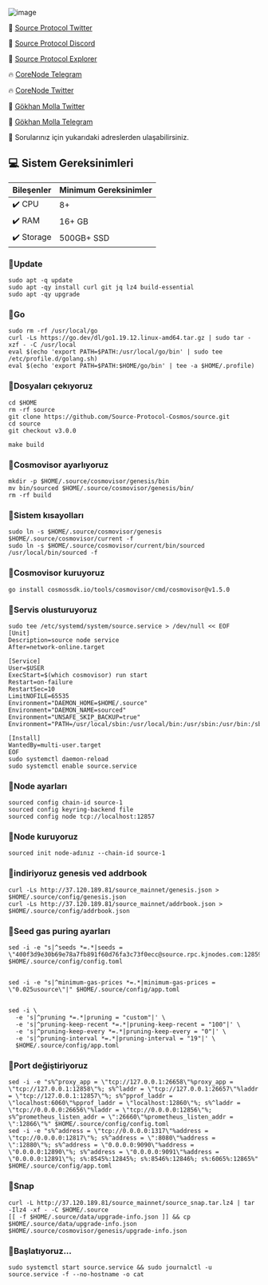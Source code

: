 ![image](https://github.com/molla202/Source-sourcetest-1/assets/91562185/873a99e6-aff2-4da5-a02a-16f9513b6b6c)

🌟 [Source Protocol Twitter](https://twitter.com/SourceProtocol_)

🌟 [Source Protocol Discord](https://discord.gg/MuPN6kJbCK)

🌟 [Source Protocol Explorer](https://mainnet.itrocket.net/source/staking/sourcevaloper12xtalgwjakzdz4q8s05zkm0a3nkr5wlua77q2k)

🔥 [CoreNode Telegram](https://t.me/corenode)

🔥 [CoreNode Twitter](https://twitter.com/corenodehq)

💬 [Gökhan Molla Twitter](https://twitter.com/gokhan_molla)

💬 [Gökhan Molla Telegram](https://t.me/gokhan_molla)

💬 Sorularınız için yukarıdaki adreslerden ulaşabilirsiniz.


 ## 💻 Sistem Gereksinimleri
| Bileşenler | Minimum Gereksinimler | 
| ------------ | ------------ |
| ✔️ CPU |	8+ |
| ✔️ RAM	| 16+ GB |
| ✔️ Storage	| 500GB+ SSD |


### 🚧Update
```
sudo apt -q update
sudo apt -qy install curl git jq lz4 build-essential
sudo apt -qy upgrade
```
### 🚧Go
```
sudo rm -rf /usr/local/go
curl -Ls https://go.dev/dl/go1.19.12.linux-amd64.tar.gz | sudo tar -xzf - -C /usr/local
eval $(echo 'export PATH=$PATH:/usr/local/go/bin' | sudo tee /etc/profile.d/golang.sh)
eval $(echo 'export PATH=$PATH:$HOME/go/bin' | tee -a $HOME/.profile)
```

### 🚧Dosyaları çekıyoruz
```
cd $HOME
rm -rf source
git clone https://github.com/Source-Protocol-Cosmos/source.git
cd source
git checkout v3.0.0
```
```
make build
```
### 🚧Cosmovisor ayarlıyoruz
```
mkdir -p $HOME/.source/cosmovisor/genesis/bin
mv bin/sourced $HOME/.source/cosmovisor/genesis/bin/
rm -rf build
```
### 🚧Sistem kısayolları
```
sudo ln -s $HOME/.source/cosmovisor/genesis $HOME/.source/cosmovisor/current -f
sudo ln -s $HOME/.source/cosmovisor/current/bin/sourced /usr/local/bin/sourced -f
```

### 🚧Cosmovisor kuruyoruz
```
go install cosmossdk.io/tools/cosmovisor/cmd/cosmovisor@v1.5.0
```
### 🚧Servis olusturuyoruz
```
sudo tee /etc/systemd/system/source.service > /dev/null << EOF
[Unit]
Description=source node service
After=network-online.target

[Service]
User=$USER
ExecStart=$(which cosmovisor) run start
Restart=on-failure
RestartSec=10
LimitNOFILE=65535
Environment="DAEMON_HOME=$HOME/.source"
Environment="DAEMON_NAME=sourced"
Environment="UNSAFE_SKIP_BACKUP=true"
Environment="PATH=/usr/local/sbin:/usr/local/bin:/usr/sbin:/usr/bin:/sbin:/bin:/usr/games:/usr/local/games:/snap/bin:$HOME/.source/cosmovisor/current/bin"

[Install]
WantedBy=multi-user.target
EOF
sudo systemctl daemon-reload
sudo systemctl enable source.service
```

### 🚧Node ayarları
```
sourced config chain-id source-1
sourced config keyring-backend file
sourced config node tcp://localhost:12857
```
### 🚧Node kuruyoruz
```
sourced init node-adınız --chain-id source-1
```
### 🚧indiriyoruz genesis ved addrbook
```
curl -Ls http://37.120.189.81/source_mainnet/genesis.json > $HOME/.source/config/genesis.json
curl -Ls http://37.120.189.81/source_mainnet/addrbook.json > $HOME/.source/config/addrbook.json
```
### 🚧Seed gas puring ayarları
```
sed -i -e "s|^seeds *=.*|seeds = \"400f3d9e30b69e78a7fb891f60d76fa3c73f0ecc@source.rpc.kjnodes.com:12859\"|" $HOME/.source/config/config.toml


sed -i -e "s|^minimum-gas-prices *=.*|minimum-gas-prices = \"0.025usource\"|" $HOME/.source/config/app.toml


sed -i \
  -e 's|^pruning *=.*|pruning = "custom"|' \
  -e 's|^pruning-keep-recent *=.*|pruning-keep-recent = "100"|' \
  -e 's|^pruning-keep-every *=.*|pruning-keep-every = "0"|' \
  -e 's|^pruning-interval *=.*|pruning-interval = "19"|' \
  $HOME/.source/config/app.toml
```
### 🚧Port değiştiriyoruz
```
sed -i -e "s%^proxy_app = \"tcp://127.0.0.1:26658\"%proxy_app = \"tcp://127.0.0.1:12858\"%; s%^laddr = \"tcp://127.0.0.1:26657\"%laddr = \"tcp://127.0.0.1:12857\"%; s%^pprof_laddr = \"localhost:6060\"%pprof_laddr = \"localhost:12860\"%; s%^laddr = \"tcp://0.0.0.0:26656\"%laddr = \"tcp://0.0.0.0:12856\"%; s%^prometheus_listen_addr = \":26660\"%prometheus_listen_addr = \":12866\"%" $HOME/.source/config/config.toml
sed -i -e "s%^address = \"tcp://0.0.0.0:1317\"%address = \"tcp://0.0.0.0:12817\"%; s%^address = \":8080\"%address = \":12880\"%; s%^address = \"0.0.0.0:9090\"%address = \"0.0.0.0:12890\"%; s%^address = \"0.0.0.0:9091\"%address = \"0.0.0.0:12891\"%; s%:8545%:12845%; s%:8546%:12846%; s%:6065%:12865%" $HOME/.source/config/app.toml
```
### 🚧Snap
```
curl -L http://37.120.189.81/source_mainnet/source_snap.tar.lz4 | tar -Ilz4 -xf - -C $HOME/.source
[[ -f $HOME/.source/data/upgrade-info.json ]] && cp $HOME/.source/data/upgrade-info.json $HOME/.source/cosmovisor/genesis/upgrade-info.json
```
### 🚧Başlatıyoruz...
```
sudo systemctl start source.service && sudo journalctl -u source.service -f --no-hostname -o cat
```

